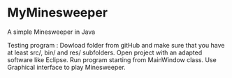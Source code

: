 # MyMinesweeper
A simple Minesweeper in Java

Testing program :
Dowload folder from gitHub and make sure that you have at least src/, bin/ and res/ subfolders.
Open project with an adapted software like Eclipse.
Run program starting from MainWindow class.
Use Graphical interface to play Minesweeper.
